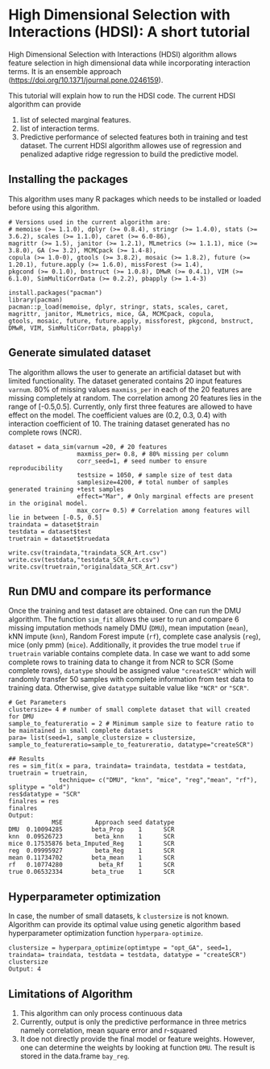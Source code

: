 # High Dimensional Selection with Interactions (HDSI): A short tutorial
High Dimensional Selection with Interactions (HDSI) algorithm allows feature selection in high dimensional data while incorporating interaction terms. It is an ensemble approach (https://doi.org/10.1371/journal.pone.0246159).

This tutorial will explain how to run the HDSI code. The current HDSI algorithm can provide 
1) list of selected marginal features. 
2) list of interaction terms.
3) Predictive performance of selected features both in training and test dataset. The current HDSI algorithm allowes use of regression and penalized adaptive ridge regression to build the predictive model.
 

## Installing the packages
This algorithm uses many R packages which needs to be installed or loaded before using this algorithm. 
```
# Versions used in the current algorithm are:
# memoise (>= 1.1.0), dplyr (>= 0.8.4), stringr (>= 1.4.0), stats (>= 3.6.2), scales (>= 1.1.0), caret (>= 6.0-86), 
magrittr (>= 1.5), janitor (>= 1.2.1), MLmetrics (>= 1.1.1), mice (>= 3.8.0), GA (>= 3.2), MCMCpack (>= 1.4-8), 
copula (>= 1.0-0), gtools (>= 3.8.2), mosaic (>= 1.8.2), future (>= 1.20.1), future.apply (>= 1.6.0), missForest (>= 1.4), 
pkgcond (>= 0.1.0), bnstruct (>= 1.0.8), DMwR (>= 0.4.1), VIM (>= 6.1.0), SimMultiCorrData (>= 0.2.2), pbapply (>= 1.4-3)

install.packages("pacman")
library(pacman)
pacman::p_load(memoise, dplyr, stringr, stats, scales, caret, magrittr, janitor, MLmetrics, mice, GA, MCMCpack, copula, 
gtools, mosaic, future, future.apply, missforest, pkgcond, bnstruct, DMwR, VIM, SimMultiCorrData, pbapply)
```

## Generate simulated dataset
The algorithm allows the user to generate an artificial dataset but with limited functionality. The dataset generated contains 20 input features ```varnum```. 80% of missing values ```maxmiss_per``` in each of the 20 features are missing completely at random. The correlation among 20 features lies in the range of [-0.5,0.5]. Currently, only first three features are allowed to have effect on the model. The coefficient values are (0.2, 0.3, 0.4) with interaction coefficient of 10. The training dataset generated has no complete rows (NCR).
```
dataset = data_sim(varnum =20, # 20 features 
                   maxmiss_per= 0.8, # 80% missing per column 
                   corr_seed=1, # seed number to ensure reproducibility
                   testsize = 1050, # sample size of test data
                   samplesize=4200, # total number of samples generated training +test samples
                   effect="Mar", # Only marginal effects are present in the original model. 
                   max_corr= 0.5) # Correlation among features will lie in between [-0.5, 0.5]
traindata = dataset$train
testdata = dataset$test
truetrain = dataset$truedata

write.csv(traindata,"traindata_SCR_Art.csv")
write.csv(testdata,"testdata_SCR_Art.csv")
write.csv(truetrain,"originaldata_SCR_Art.csv")
```

## Run DMU and compare its performance
Once the training and test dataset are obtained. One can run the DMU algorithm. The function ```sim_fit``` allows the user to run and compare 6 missing imputation methods namely DMU (```DMU```), mean imputation (```mean```), kNN impute (```knn```), Random Forest impute (```rf```), complete case analysis (```reg```), mice (only pmm) (```mice```). Additionally, it provides the true model ```true``` if ```truetrain``` variable contains complete data. In case we want to add some complete rows to training data to change it from NCR to SCR (Some complete rows), ```datatype``` should be assigned value ```"createSCR"``` which will randomly transfer 50 samples with complete information from test data to training data. Otherwise, give ```datatype``` suitable value like ```"NCR"``` or ```"SCR"```. 
```
# Get Parameters
clustersize= 4 # number of small complete dataset that will created for DMU
sample_to_featureratio = 2 # Minimum sample size to feature ratio to be maintained in small complete datasets
para= list(seed=1, sample_clustersize = clustersize, sample_to_featureratio=sample_to_featureratio, datatype="createSCR")

## Results
res = sim_fit(x = para, traindata= traindata, testdata = testdata, truetrain = truetrain, 
              technique= c("DMU", "knn", "mice", "reg","mean", "rf"), splitype = "old")
res$datatype = "SCR"
finalres = res
finalres
Output:
            MSE         Approach seed datatype
DMU  0.10094285        beta_Prop    1      SCR
knn  0.09526723         beta_knn    1      SCR
mice 0.17535876 beta_Imputed_Reg    1      SCR
reg  0.09995927         beta_Reg    1      SCR
mean 0.11734702        beta_mean    1      SCR
rf   0.10774280          beta_Rf    1      SCR
true 0.06532334        beta_true    1      SCR
```

## Hyperparameter optimization
In case, the number of small datasets, k ```clustersize``` is not known. Algorithm can provide its optimal value using genetic algorithm based hyperparameter optimization function ```hyperpara-optimize```.
```
clustersize = hyperpara_optimize(optimtype = "opt_GA", seed=1, traindata= traindata, testdata = testdata, datatype = "createSCR")
clustersize
Output: 4
```

## Limitations of Algorithm
1) This algorithm can only process continuous data
2) Currently, output is only the predictive performance in three metrics namely correlation, mean square error and r-squared
3) It doe not directly provide the final model or feature weights. However, one can determine the weights by looking at function ```DMU```. The result is stored in the data.frame ```bay_reg```.
